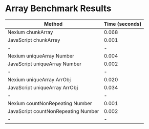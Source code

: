 # Array Benchmark Results

| Method                              | Time (seconds) |
| ----------------------------------- | -------------- |
| Nexium chunkArray                   | 0.068          |
| JavaScript chunkArray               | 0.001          |
| -                                   | -              |
| Nexium uniqueArray Number           | 0.004          |
| JavaScript uniqueArray Number       | 0.002          |
| -                                   | -              |
| Nexium uniqueArray ArrObj           | 0.020          |
| JavaScript uniqueArray ArrObj       | 0.034          |
| -                                   | -              |
| Nexium countNonRepeating Number     | 0.001          |
| JavaScript countNonRepeating Number | 0.002          |
| -                                   | -              |
